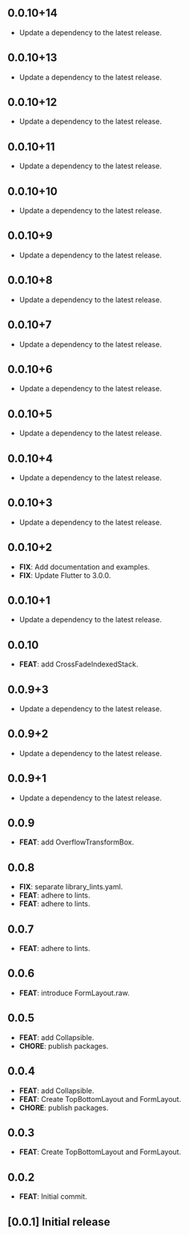 ## 0.0.10+14

 - Update a dependency to the latest release.

## 0.0.10+13

 - Update a dependency to the latest release.

## 0.0.10+12

 - Update a dependency to the latest release.

## 0.0.10+11

 - Update a dependency to the latest release.

## 0.0.10+10

 - Update a dependency to the latest release.

## 0.0.10+9

 - Update a dependency to the latest release.

## 0.0.10+8

 - Update a dependency to the latest release.

## 0.0.10+7

 - Update a dependency to the latest release.

## 0.0.10+6

 - Update a dependency to the latest release.

## 0.0.10+5

 - Update a dependency to the latest release.

## 0.0.10+4

 - Update a dependency to the latest release.

## 0.0.10+3

 - Update a dependency to the latest release.

## 0.0.10+2

 - **FIX**: Add documentation and examples.
 - **FIX**: Update Flutter to 3.0.0.

## 0.0.10+1

 - Update a dependency to the latest release.

## 0.0.10

 - **FEAT**: add CrossFadeIndexedStack.

## 0.0.9+3

 - Update a dependency to the latest release.

## 0.0.9+2

 - Update a dependency to the latest release.

## 0.0.9+1

 - Update a dependency to the latest release.

## 0.0.9

 - **FEAT**: add OverflowTransformBox.

## 0.0.8

 - **FIX**: separate library_lints.yaml.
 - **FEAT**: adhere to lints.
 - **FEAT**: adhere to lints.

## 0.0.7

 - **FEAT**: adhere to lints.

## 0.0.6

 - **FEAT**: introduce FormLayout.raw.

## 0.0.5

 - **FEAT**: add Collapsible.
 - **CHORE**: publish packages.

## 0.0.4

 - **FEAT**: add Collapsible.
 - **FEAT**: Create TopBottomLayout and FormLayout.
 - **CHORE**: publish packages.

## 0.0.3

 - **FEAT**: Create TopBottomLayout and FormLayout.

## 0.0.2

 - **FEAT**: Initial commit.

## [0.0.1] Initial release